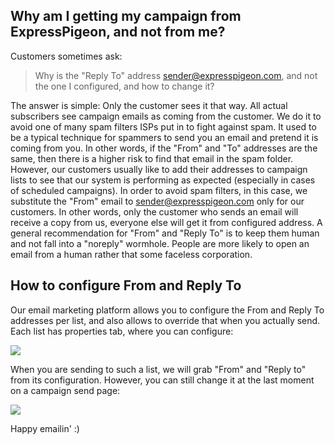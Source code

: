 Why am I getting my campaign from ExpressPigeon, and not from me?
-----------------------------------------------------------------

Customers sometimes ask:

> Why is the "Reply To" address sender@expresspigeon.com, and not the
> one I configured, and how to change it?

The answer is simple: Only the customer sees it that way. All actual
subscribers see campaign emails as coming from the customer. We do it to
avoid one of many spam filters ISPs put in to fight against spam. It
used to be a typical technique for spammers to send you an email and
pretend it is coming from you. In other words, if the "From" and "To"
addresses are the same, then there is a higher risk to find that email
in the spam folder. However, our customers usually like to add their
addresses to campaign lists to see that our system is performing as
expected (especially in cases of scheduled campaigns). In order to avoid
spam filters, in this case, we substitute the "From" email to
sender@expresspigeon.com only for our customers. In other words, only
the customer who sends an email will receive a copy from us, everyone
else will get it from configured address. A general recommendation for
"From" and "Reply To" is to keep them human and not fall into a
"noreply" wormhole. People are more likely to open an email from a human
rather that some faceless corporation.

How to configure From and Reply To
----------------------------------

Our email marketing platform allows you to configure the From and Reply
To addresses per list, and also allows to override that when you
actually send. Each list has properties tab, where you can configure:

![](/blog/images/2014/list_properies.png)

When you are sending to such a list, we will grab "From" and "Reply to"
from its configuration. However, you can still change it at the last
moment on a campaign send page:

![](/blog/images/2014/campaign_prepare.png)

Happy emailin' :)
